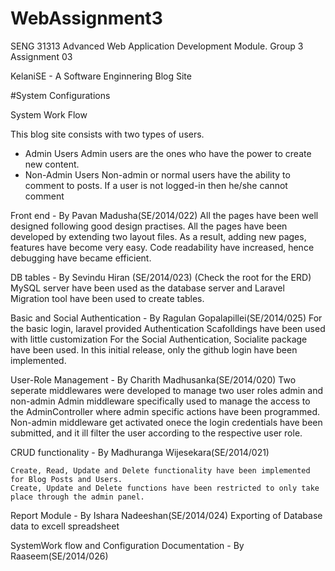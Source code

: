 # WebAssignment3
SENG 31313 Advanced Web Application Development Module. Group 3 Assignment 03

KelaniSE - A Software Enginnering Blog Site


#System Configurations


















System Work Flow

This blog site consists with two types of users.
   - Admin Users 
         Admin users are the ones who have the power to create new content.
   - Non-Admin Users
         Non-admin or normal users have the ability to comment to posts. 
         If a user is not logged-in then he/she cannot comment

Front end - By Pavan Madusha(SE/2014/022)
    All the pages have been well designed following good design practises.
    All the pages have been developed by extending two layout files. As a result, adding new pages, features have become very easy.
    Code readability have increased, hence debugging have became efficient.
    

DB tables - By Sevindu Hiran (SE/2014/023)
    (Check the root for the ERD)
    MySQL server have been used as the database server and Laravel Migration tool have been used to create tables.
    

Basic and Social Authentication - By Ragulan Gopalapillei(SE/2014/025)
    For the basic login, laravel provided Authentication Scafolldings have been used with little customization
    For the Social Authentication, Socialite package have been used.
    In this initial release, only the github login have been implemented.

User-Role Management - By Charith Madhusanka(SE/2014/020)
    Two seperate middlewares were developed to manage two user roles admin and non-admin
    Admin middleware specifically used to manage the access to the AdminController where admin specific actions have been programmed.
    Non-admin middleware get activated onece the login credentials have been submitted, and it ill filter the user according to the respective user role.
    
    
 CRUD functionality - By Madhuranga Wijesekara(SE/2014/021)
 
    Create, Read, Update and Delete functionality have been implemented for Blog Posts and Users.
    Create, Update and Delete functions have been restricted to only take place through the admin panel.
    
Report Module - By Ishara Nadeeshan(SE/2014/024)
    Exporting of Database data to excell spreadsheet
  
SystemWork flow and Configuration Documentation - By Raaseem(SE/2014/026)




    

